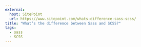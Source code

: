 ```yaml
---
external:
  host: SitePoint
  url: https://www.sitepoint.com/whats-difference-sass-scss/
title: "What’s the difference between Sass and SCSS?"
tags:
  - sass
  - SCSS
---
```

